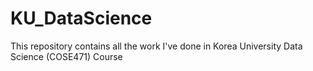 # KU_DataScience
This repository contains all the work I've done in Korea University Data Science (COSE471) Course
